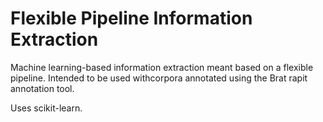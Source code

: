 # Flexible Pipeline Information Extraction

Machine learning-based information extraction meant based on a flexible pipeline. Intended to be used withcorpora annotated using the Brat rapit annotation tool.

Uses scikit-learn.
